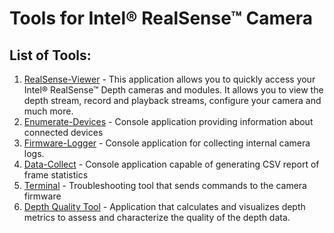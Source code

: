 # Tools for Intel® RealSense™ Camera

## List of Tools:

1. [RealSense-Viewer](./realsense-viewer) - This application allows you to quickly access your Intel® RealSense™ Depth cameras and modules.  It allows you to view the depth stream, record and playback streams, configure your camera and much more.
2. [Enumerate-Devices](./enumerate-devices) - Console application providing information about connected devices
3. [Firmware-Logger](./fw-logger) - Console application for collecting internal camera logs.
4. [Data-Collect](./data-collect) - Console application capable of generating CSV report of frame statistics
5. [Terminal](./terminal) - Troubleshooting tool that sends commands to the camera firmware
6. [Depth Quality Tool](./depth-quality) - Application that calculates and visualizes depth metrics to assess and characterize the quality of the depth data.
